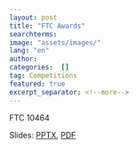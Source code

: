 ```yaml
---
layout: post
title: "FTC Awards"
searchterms:
image: "assets/images/"
lang: "en"
author: 
categories:  []
tag: Competitions
featured: true
excerpt_separator: <!--more-->
---
```


FTC 10464<br>

Slides:
 <a href="/translations/en-us/Competitions/Awards.pptx">PPTX</a>,
 <a href="/translations/en-us/Competitions/Awards.pdf">PDF</a>
